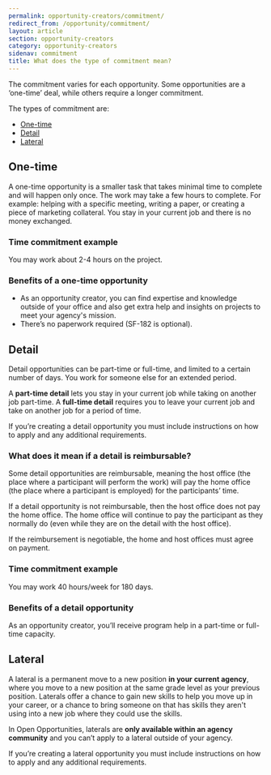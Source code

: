 ```yaml
---
permalink: opportunity-creators/commitment/
redirect_from: /opportunity/commitment/
layout: article
section: opportunity-creators
category: opportunity-creators
sidenav: commitment
title: What does the type of commitment mean?
---
```


The commitment varies for each opportunity. Some opportunities are a ‘one-time’ deal, while others require a longer commitment.

The types of commitment are:

* [One-time](#one-time)
* [Detail](#detail)
* [Lateral](#lateral)

## One-time

A one-time opportunity is a smaller task that takes minimal time to complete and will happen only once.  The work may take a few hours to complete. For example: helping with a specific meeting, writing a paper, or creating a piece of marketing collateral. You stay in your current job and there is no money exchanged. 

### Time commitment example 

You may work about 2-4 hours on the project. 

### Benefits of a one-time opportunity

* As an opportunity creator, you can find expertise and knowledge outside of your office and also get extra help and insights on projects to meet your agency's mission.
* There’s no paperwork required (SF-182 is optional). 

## Detail

Detail opportunities can be part-time or full-time, and limited to a certain number of days. You work for someone else for an extended period.

A **part-time detail** lets you stay in your current job while taking on another job part-time. A **full-time detail** requires you to leave your current job and take on another job for a period of time.

If you’re creating a detail opportunity you must include instructions on how to apply and any additional requirements.

### What does it mean if a detail is reimbursable?

Some detail opportunities are reimbursable, meaning the host office (the place where a participant will perform the work) will pay the home office (the place where a participant is employed) for the participants’ time.

If a detail opportunity is not reimbursable, then the host office does not pay the home office. The home office will continue to pay the participant as they normally do (even while they are on the detail with the host office).

If the reimbursement is negotiable, the home and host offices must agree on payment.

### Time commitment example 

You may work 40 hours/week for 180 days. 

### Benefits of a detail opportunity

As an opportunity creator, you’ll receive program help in a part-time or full-time capacity. 

## Lateral

A lateral is a permanent move to a new position **in your current agency**, where you move to a new position at the same grade level as your previous position. Laterals offer a chance to gain new skills to help you move up in your career, or a chance to bring someone on that has skills they aren't using into a new job where they could use the skills.

In Open Opportunities, laterals are **only available within an agency community** and you can’t apply to a lateral outside of your agency.

If you’re creating a lateral opportunity you must include instructions on how to apply and any additional requirements.
